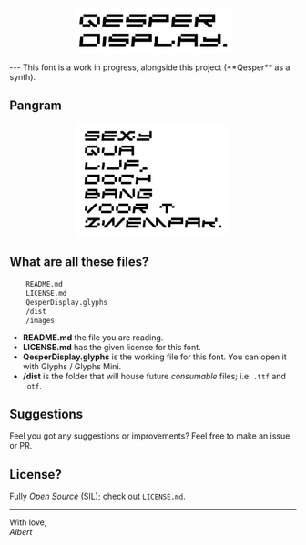 <p align="center">  
  <a href="https://github.com/albertsmit/qesper/tree/develop/fonts/Qesper%20Display">
    <img src="images/header.png" alt="Header" height="80">
  </a>
</p>
---
This font is a work in progress, alongside this project (**Qesper** as a synth).

## Pangram
<p align="center">  
    <img src="images/pangram.png" alt="Pangram" height="200">
</p>

## What are all these files?
```
    README.md
    LICENSE.md
    QesperDisplay.glyphs
    /dist
    /images
```

- **README.md**
the file you are reading.
- **LICENSE.md**
has the given license for this font.
- **QesperDisplay.glyphs**
is the working file for this font. You can open it with Glyphs / Glyphs Mini.
- **/dist**
is the folder that will house future _consumable_ files; i.e. `.ttf` and `.otf`.

## Suggestions
Feel you got any suggestions or improvements? Feel free to make an issue or PR.

## License?
Fully _Open Source_ (SIL); check out `LICENSE.md`.


---
With love,\
_Albert_
